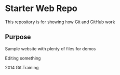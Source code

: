# Starter Web Repo

This repository is for showing how Git and GitHub work

## Purpose

Sample website with plenty of files for demos

Editing something 

2014 Git.Training
